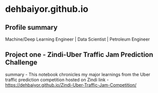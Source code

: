 # dehbaiyor.github.io

## Profile summary
Machine/Deep Learning Engineer | Data Scientist | Petroleum Engineer

## Project one - Zindi-Uber Traffic Jam Prediction Challenge
summary - This notebook chronicles my major learnings from the Uber traffic prediction competition hosted on Zindi
link - https://dehbaiyor.github.io/Zindi-Uber-Traffic-Jam-Competition/
